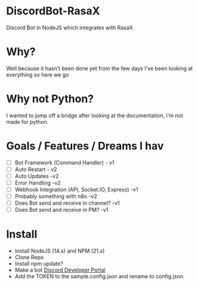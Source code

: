 # DiscordBot-RasaX
Discord Bot in NodeJS which integrates with RasaX

# Why?
Well because it hasn't been done yet from the few days I've been looking at everything so here we go

# Why not Python?
I wanted to jump off a bridge after looking at the documentation, i'm not made for python.

# Goals / Features / Dreams I hav
- [ ] Bot Framework (Command Handler) - v1
- [ ] Auto Restart - v2
- [ ] Auto Updates -v2
- [ ] Error Handling -v2
- [ ] Webhook Integration (API, Socket.IO, Express) -v1
- [ ] Probably something with n8n -v2
- [ ] Does Bot send and receive in channel? -v1
- [ ] Does Bot send and receive in PM? -v1
  
# Install
- Install NodeJS (14.x) and NPM (21.x)
- Clone Repo
- Install npm update?
- Make a bot [Discord Developer Portal](https://discord.com/developers/applications) 
- Add the TOKEN to the sample.config.json and rename to config.json
